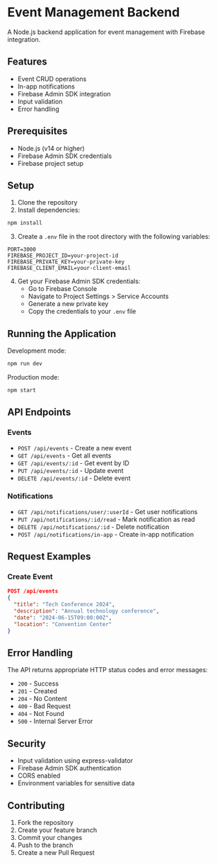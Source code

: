 # Event Management Backend

A Node.js backend application for event management with Firebase integration.

## Features

- Event CRUD operations
- In-app notifications
- Firebase Admin SDK integration
- Input validation
- Error handling

## Prerequisites

- Node.js (v14 or higher)
- Firebase Admin SDK credentials
- Firebase project setup

## Setup

1. Clone the repository
2. Install dependencies:
```bash
npm install
```

3. Create a `.env` file in the root directory with the following variables:
```
PORT=3000
FIREBASE_PROJECT_ID=your-project-id
FIREBASE_PRIVATE_KEY=your-private-key
FIREBASE_CLIENT_EMAIL=your-client-email
```

4. Get your Firebase Admin SDK credentials:
   - Go to Firebase Console
   - Navigate to Project Settings > Service Accounts
   - Generate a new private key
   - Copy the credentials to your `.env` file

## Running the Application

Development mode:
```bash
npm run dev
```

Production mode:
```bash
npm start
```

## API Endpoints

### Events

- `POST /api/events` - Create a new event
- `GET /api/events` - Get all events
- `GET /api/events/:id` - Get event by ID
- `PUT /api/events/:id` - Update event
- `DELETE /api/events/:id` - Delete event

### Notifications

- `GET /api/notifications/user/:userId` - Get user notifications
- `PUT /api/notifications/:id/read` - Mark notification as read
- `DELETE /api/notifications/:id` - Delete notification
- `POST /api/notifications/in-app` - Create in-app notification

## Request Examples

### Create Event
```json
POST /api/events
{
  "title": "Tech Conference 2024",
  "description": "Annual technology conference",
  "date": "2024-06-15T09:00:00Z",
  "location": "Convention Center"
}
```

## Error Handling

The API returns appropriate HTTP status codes and error messages:

- `200` - Success
- `201` - Created
- `204` - No Content
- `400` - Bad Request
- `404` - Not Found
- `500` - Internal Server Error

## Security

- Input validation using express-validator
- Firebase Admin SDK authentication
- CORS enabled
- Environment variables for sensitive data

## Contributing

1. Fork the repository
2. Create your feature branch
3. Commit your changes
4. Push to the branch
5. Create a new Pull Request
